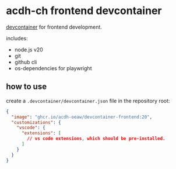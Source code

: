 # acdh-ch frontend devcontainer

[devcontainer](https://containers.dev/) for frontend development.

includes:

- node.js v20
- git
- github cli
- os-dependencies for playwright

## how to use

create a `.devcontainer/devcontainer.json` file in the repository root:

```json
{
  "image": "ghcr.io/acdh-oeaw/devcontainer-frontend:20",
  "customizations": {
    "vscode": {
      "extensions": [
        // vs code extensions, which should be pre-installed.
      ]
    }
  }
}
```
